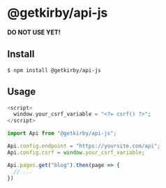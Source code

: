 # @getkirby/api-js

**DO NOT USE YET!**

## Install

```
$ npm install @getkirby/api-js
```

## Usage

```php
<script>
  window.your_csrf_variable = "<?= csrf() ?>"; 
</script>
```

```js
import Api from "@getkirby/api-js";

Api.config.endpoint = "https://yoursite.com/api";
Api.config.csrf = window.your_csrf_variable;

Api.pages.get("blog").then(page => {
  // ...
})
```
